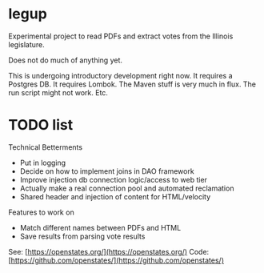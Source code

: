 # legup

Experimental project to read PDFs and extract votes from the Illinois legislature.

Does not do much of anything yet.

This is undergoing introductory development right now. It requires a Postgres DB.
It requires Lombok. The Maven stuff is very much in flux. The run script might
not work. Etc.

# TODO list

Technical Betterments

* Put in logging
* Decide on how to implement joins in DAO framework
* Improve injection db connection logic/access to web tier
* Actually make a real connection pool and automated reclamation
* Shared header and injection of content for HTML/velocity

Features to work on

* Match different names between PDFs and HTML
* Save results from parsing vote results


See: [https://openstates.org/](https://openstates.org/)
Code: [https://github.com/openstates/](https://github.com/openstates/)

